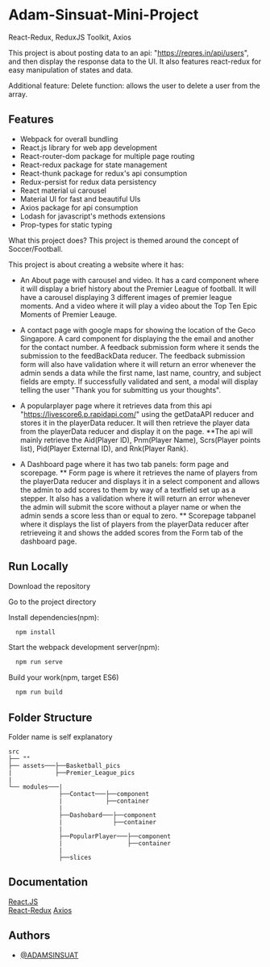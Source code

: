 # Adam-Sinsuat-Mini-Project

React-Redux, ReduxJS Toolkit, Axios

This project is about posting data to an api: "https://reqres.in/api/users", and then display the response data to the UI. It also features react-redux for easy manipulation of states and data.

Additional feature: Delete function: allows the user to delete a user from the array.

## Features

* Webpack for overall bundling
* React.js library for web app development
* React-router-dom package for multiple page routing
* React-redux package for state management
* React-thunk package for redux's api consumption
* Redux-persist for redux data persistency
* React material ui carousel
* Material UI for fast and beautiful UIs
* Axios package for api consumption
* Lodash for javascript's methods extensions
* Prop-types for static typing

What this project does?
This project is themed around the concept of Soccer/Football.

This project is about creating a website where it has:
* An About page with carousel and video. It has a card component where it will display a brief history about the Premier League of football. It will have a carousel displaying 3 different images of premier league moments. And a video where it will play a video about the Top Ten Epic Moments of Premier Leauge.

* A contact page with google maps for showing the location of the Geco Singapore. A card component for displaying the the email and another for the contact number. A feedback submission form where it sends the submission to the feedBackData reducer. The feedback submission form will also have validation where it will return an error whenever the admin sends a data while the first name, last name, country, and subject fields are empty. If successfully validated and sent, a modal will display telling the user "Thank you for submitting us your thoughts".

* A popularplayer page where it retrieves data from this api "https://livescore6.p.rapidapi.com/" using the getDataAPI reducer and stores it in the playerData reducer. It will then retrieve the player data from the playerData reducer and display it on the page.
  **The api will mainly retrieve the Aid(Player ID), Pnm(Player Name), Scrs(Player points list), Pid(Player External ID), and Rnk(Player Rank).

* A Dashboard page where it has two tab panels: form page and scorepage. 
  ** Form page is where it retrieves the name of players from the playerData reducer and displays it in a select component and allows the admin to add scores     to them by way of a textfield set up as a stepper. It also has a validation where it will return an error whenever the admin will submit the score           without a player name or when the admin sends a score less than or equal to zero.
  ** Scorepage tabpanel where it displays the list of players from the playerData reducer after retrieveing it and shows the added scores from the Form tab        of the dashboard page.

## Run Locally

Download the repository

Go to the project directory

Install dependencies(npm):

```bash
  npm install
```

Start the webpack development server(npm):

```bash
  npm run serve
```

Build your work(npm, target ES6)

```bash
  npm run build
```

## Folder Structure

Folder name is self explanatory

    src
    ├── ""
    ├── assets───├──Basketball_pics
    |            ├──Premier_League_pics
    |
    └── modules───|
                  ├──Contact───├──component
                  |            ├──container
                  |
                  ├──Dashobard───├──component
                  |              ├──container
                  |              
                  ├──PopularPlayer───├──component              
                  |                  ├──container
                  |
                  ├──slices
                  
                  
## Documentation

[React.JS](https://reactjs.org/docs/getting-started.html)  
[React-Redux](https://react-redux.js.org/introduction/getting-started)
[Axios](https://axios-http.com/docs/intro)

## Authors

- [@ADAMSINSUAT](https://github.com/ADAMSINSUAT)
